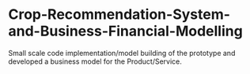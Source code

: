 # Crop-Recommendation-System-and-Business-Financial-Modelling
Small scale code implementation/model building of the prototype and developed a business model for the Product/Service.
